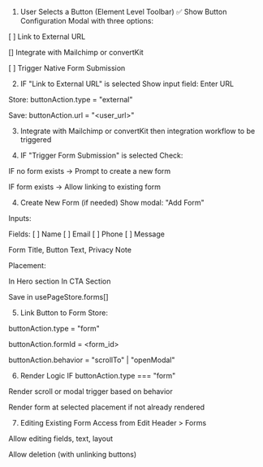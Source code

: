 1. User Selects a Button (Element Level Toolbar)
✅ Show Button Configuration Modal with three options:

[ ] Link to External URL

[] Integrate with Mailchimp or convertKit

[ ] Trigger Native Form Submission


2. IF "Link to External URL" is selected
Show input field: Enter URL

Store: buttonAction.type = "external"

Save: buttonAction.url = "<user_url>"

3. Integrate with Mailchimp or convertKit then integration workflow to be triggered

4. IF "Trigger Form Submission" is selected
Check:

IF no form exists → Prompt to create a new form

IF form exists → Allow linking to existing form

4. Create New Form (if needed)
Show modal: "Add Form"

Inputs:

Fields: [ ] Name [ ] Email [ ] Phone [ ] Message

Form Title, Button Text, Privacy Note

Placement:


 In Hero section
 In CTA Section



Save in usePageStore.forms[]

5. Link Button to Form
Store:

buttonAction.type = "form"

buttonAction.formId = <form_id>

buttonAction.behavior = "scrollTo" | "openModal"

6. Render Logic
IF buttonAction.type === "form"

Render scroll or modal trigger based on behavior

Render form at selected placement if not already rendered

7. Editing Existing Form
Access from Edit Header > Forms

Allow editing fields, text, layout

Allow deletion (with unlinking buttons)
